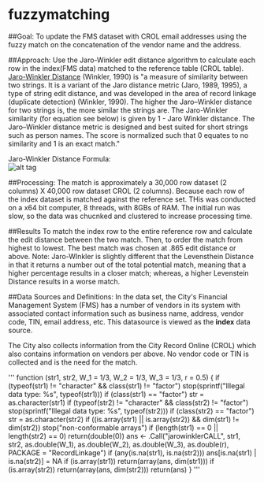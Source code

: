 # fuzzymatching 
##Goal: 
To update the FMS dataset with CROL email addresses using the fuzzy match on the concatenation of the vendor name and the address. 

##Approach: 
Use the Jaro-Winkler edit distance algorithm to calculate each row in the index(FMS data) matched to the reference table (CROL table).
<a href="https://en.wikipedia.org/wiki/Jaro%E2%80%93Winkler_distance">Jaro-Winkler Distance</a> (Winkler, 1990) is "a measure of similarity between two strings. It is a variant of the Jaro distance metric (Jaro, 1989, 1995), a type of string edit distance, and was developed in the area of record linkage (duplicate detection) (Winkler, 1990). The higher the Jaro–Winkler distance for two strings is, the more similar the strings are. The Jaro-Winkler similarity (for equation see below) is given by 1 - Jaro Winkler distance. The Jaro–Winkler distance metric is designed and best suited for short strings such as person names. The score is normalized such that 0 equates to no similarity and 1 is an exact match."

Jaro-Winkler Distance Formula:
<br>
![alt tag](https://www.safaribooksonline.com/library/view/haskell-data-analysis/9781783286331/graphics/6331OS_03_03.jpg)
<br>


##Processing: 
The match is approximately a 30,000 row dataset (2 columns) X 40,000 row dataset CROL (2 columns). Because each row of the index dataset is matched against the reference set. THis was conducted on a x64 bit computer, 8 threads, with 8GBs of RAM. The initial run was slow, so the data was chucnked and clustered to increase processing time. 

##Results
To match the index row to the entire reference row and calculate the edit distance between the two match. Then, to order the match from highest to lowest. The best match was chosen at .865 edit distance or above. Note: Jaro-WInkler is slightly different that the Levensthein Distance in that it returns a number out of the total potential match, meaning that a higher percentage results in a closer match; whereas, a higher Levenstein Distance results in a worse match. 

##Data Sources and Definitions:
In the data set, the City's Financial Management System (FMS) has a number of vendors in its system with associated contact information such as business name, address, vendor code, TIN, email address, etc. This datasource is viewed as the <b>index</b> data source. 

The City also collects information from the City Record Online (CROL) which also contains information on vendors per above. No vendor code or TIN is collected and is the need for the match. 

'''
function (str1, str2, W_1 = 1/3, W_2 = 1/3, W_3 = 1/3, r = 0.5) 
{
    if (typeof(str1) != "character" && class(str1) != "factor") 
        stop(sprintf("Illegal data type: %s", typeof(str1)))
    if (class(str1) == "factor") 
        str = as.character(str1)
    if (typeof(str2) != "character" && class(str2) != "factor") 
        stop(sprintf("Illegal data type: %s", typeof(str2)))
    if (class(str2) == "factor") 
        str = as.character(str2)
    if ((is.array(str1) || is.array(str2)) && dim(str1) != dim(str2)) 
        stop("non-conformable arrays")
    if (length(str1) == 0 || length(str2) == 0) 
        return(double(0))
    ans <- .Call("jarowinklerCALL", str1, str2, as.double(W_1), 
        as.double(W_2), as.double(W_3), as.double(r), PACKAGE = "RecordLinkage")
    if (any(is.na(str1), is.na(str2))) 
        ans[is.na(str1) | is.na(str2)] = NA
    if (is.array(str1)) 
        return(array(ans, dim(str1)))
    if (is.array(str2)) 
        return(array(ans, dim(str2)))
    return(ans)
}
'''
